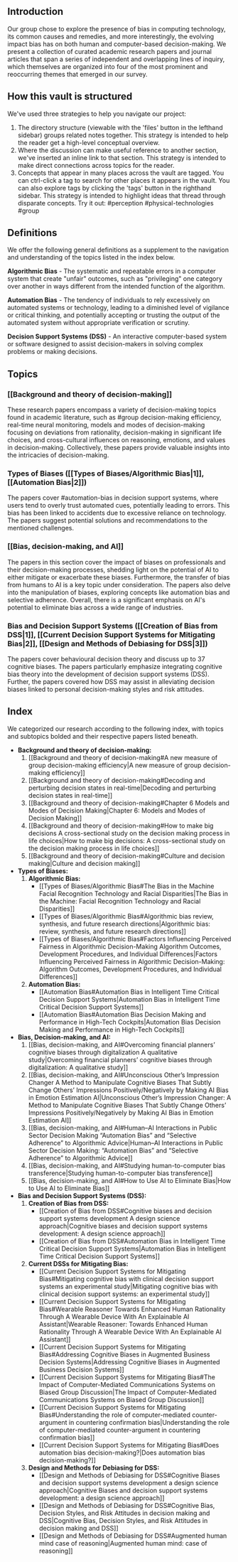 ## Introduction
Our group chose to explore the presence of bias in computing technology, its common causes and remedies, and more interestingly, the evolving impact bias has on both human and computer-based decision-making. We present a collection of curated academic research papers and journal articles that span a series of independent and overlapping lines of inquiry, which themselves are organized  into four of the most prominent and reoccurring themes that emerged in our survey. 

## How this vault is structured
We've used three strategies to help you navigate our project:
1. The directory structure (viewable with the 'files' button in the lefthand sidebar) groups related notes together. This strategy is intended to help the reader get a high-level conceptual overview.
2. Where the discussion can make useful reference to another section, we've inserted an inline link to that section. This strategy is intended to make direct connections across topics for the reader.
3. Concepts that appear in many places across the vault are tagged. You can ctrl-click a tag to search for other places it appears in the vault. You can also explore tags by clicking the 'tags' button in the righthand sidebar. This strategy is intended to highlight ideas that thread through disparate concepts. Try it out: #perception #physical-technologies #group 

## Definitions
We offer the following general definitions as a supplement to the navigation and understanding of the topics listed in the index below.

**Algorithmic Bias** - The systematic and repeatable errors in a computer system that create "unfair" outcomes, such as "privileging" one category over another in ways different from the intended function of the algorithm.

**Automation Bias** - The tendency of individuals to rely excessively on automated systems or technology, leading to a diminished level of vigilance or critical thinking, and potentially accepting or trusting the output of the automated system without appropriate verification or scrutiny.

**Decision Support Systems (DSS)** - An interactive computer-based system or software designed to assist decision-makers in solving complex problems or making decisions.

## Topics
### [[Background and theory of decision-making]]
These research papers encompass a variety of decision-making topics found in academic literature, such as #group decision-making efficiency, real-time neural monitoring, models and modes of decision-making focusing on deviations from rationality, decision-making in significant life choices, and cross-cultural influences on reasoning, emotions, and values in decision-making. Collectively, these papers provide valuable insights into the intricacies of decision-making.

### Types of Biases ([[Types of Biases/Algorithmic Bias|1]], [[Automation Bias|2]])
The papers cover #automation-bias in decision support systems, where users tend to overly trust automated cues, potentially leading to errors. This bias has been linked to accidents due to excessive reliance on technology.  The papers suggest potential solutions and recommendations to the mentioned challenges.

### [[Bias, decision-making, and AI]]
The papers in this section cover the impact of biases on professionals and their decision-making processes, shedding light on the potential of AI to either mitigate or exacerbate these biases. Furthermore, the transfer of bias from humans to AI is a key topic under consideration. The papers also delve into the manipulation of biases, exploring concepts like automation bias and selective adherence. Overall, there is a significant emphasis on AI's potential to eliminate bias across a wide range of industries.

### Bias and Decision Support Systems ([[Creation of Bias from DSS|1]], [[Current Decision Support Systems for Mitigating Bias|2]], [[Design and Methods of Debiasing for DSS|3]])
The papers cover behavioural decision theory and discuss up to 37 cognitive biases. The papers particularly emphasize integrating cognitive bias theory into the development of decision support systems (DSS). Further, the papers covered how DSS may assist in alleviating decision biases linked to personal decision-making styles and risk attitudes.

## Index
We categorized our research according to the following index, with topics and subtopics bolded and their respective papers listed beneath.

- **Background and theory of decision-making:**
  1. [[Background and theory of decision-making#A new measure of group decision-making efficiency|A new measure of group decision-making efficiency]]
  2. [[Background and theory of decision-making#Decoding and perturbing decision states in real-time|Decoding and perturbing decision states in real-time]]
  3. [[Background and theory of decision-making#Chapter 6 Models and Modes of Decision Making|Chapter 6: Models and Modes of Decision Making]]
  4. [[Background and theory of decision-making#How to make big decisions A cross-sectional study on the decision making process in life choices|How to make big decisions: A cross-sectional study on the decision making process in life choices]]
  5. [[Background and theory of decision-making#Culture and decision making|Culture and decision making]]
- **Types of Biases:**
  1. **Algorithmic Bias:**
     - [[Types of Biases/Algorithmic Bias#The Bias in the Machine Facial Recognition Technology and Racial Disparities|The Bias in the Machine: Facial Recognition Technology and Racial Disparities]]
     - [[Types of Biases/Algorithmic Bias#Algorithmic bias review, synthesis, and future research directions|Algorithmic bias: review, synthesis, and future research directions]]
     - [[Types of Biases/Algorithmic Bias#Factors Influencing Perceived Fairness in Algorithmic Decision-Making Algorithm Outcomes, Development Procedures, and Individual Differences|Factors Influencing Perceived Fairness in Algorithmic Decision-Making: Algorithm Outcomes, Development Procedures, and Individual Differences]]
  2. **Automation Bias:**
     - [[Automation Bias#Automation Bias in Intelligent Time Critical Decision Support Systems|Automation Bias in Intelligent Time Critical Decision Support Systems]]
     - [[Automation Bias#Automation Bias Decision Making and Performance in High-Tech Cockpits|Automation Bias Decision Making and Performance in High-Tech Cockpits]]
- **Bias, Decision-making, and AI:**
  1. [[Bias, decision-making, and AI#Overcoming financial planners’ cognitive biases through digitalization A qualitative study|Overcoming financial planners’ cognitive biases through digitalization: A qualitative study]]
  2. [[Bias, decision-making, and AI#Unconscious Other’s Impression Changer A Method to Manipulate Cognitive Biases That Subtly Change Others’ Impressions Positively/Negatively by Making AI Bias in Emotion Estimation AI|Unconscious Other’s Impression Changer: A Method to Manipulate Cognitive Biases That Subtly Change Others’ Impressions Positively/Negatively by Making AI Bias in Emotion Estimation AI]]
  3. [[Bias, decision-making, and AI#Human–AI Interactions in Public Sector Decision Making “Automation Bias” and “Selective Adherence” to Algorithmic Advice|Human–AI Interactions in Public Sector Decision Making: “Automation Bias” and “Selective Adherence” to Algorithmic Advice]]
  4. [[Bias, decision-making, and AI#Studying human-to-computer bias transference|Studying human-to-computer bias transference]]
  5. [[Bias, decision-making, and AI#How to Use AI to Eliminate Bias|How to Use AI to Eliminate Bias]]
- **Bias and Decision Support Systems (DSS):**
  1. **Creation of Bias from DSS:**
     - [[Creation of Bias from DSS#Cognitive biases and decision support systems development A design science approach|Cognitive biases and decision support systems development: A design science approach]]
     - [[Creation of Bias from DSS#Automation Bias in Intelligent Time Critical Decision Support Systems|Automation Bias in Intelligent Time Critical Decision Support Systems]]
  2. **Current DSSs for Mitigating Bias:**
     - [[Current Decision Support Systems for Mitigating Bias#Mitigating cognitive bias with clinical decision support systems an experimental study|Mitigating cognitive bias with clinical decision support systems: an experimental study]]
     - [[Current Decision Support Systems for Mitigating Bias#Wearable Reasoner Towards Enhanced Human Rationality Through A Wearable Device With An Explainable AI Assistant|Wearable Reasoner: Towards Enhanced Human Rationality Through A Wearable Device With An Explainable AI Assistant]]
     - [[Current Decision Support Systems for Mitigating Bias#Addressing Cognitive Biases in Augmented Business Decision Systems|Addressing Cognitive Biases in Augmented Business Decision Systems]]
     - [[Current Decision Support Systems for Mitigating Bias#The Impact of Computer-Mediated Communications Systems on Biased Group Discussion|The Impact of Computer-Mediated Communications Systems on Biased Group Discussion]]
     - [[Current Decision Support Systems for Mitigating Bias#Understanding the role of computer-mediated counter-argument in countering confirmation bias|Understanding the role of computer-mediated counter-argument in countering confirmation bias]]
     - [[Current Decision Support Systems for Mitigating Bias#Does automation bias decision-making?|Does automation bias decision-making?]]
  3. **Design and Methods for Debiasing for DSS:**
     - [[Design and Methods of Debiasing for DSS#Cognitive Biases and decision support systems development a design science approach|Cognitive Biases and decision support systems development: a design science approach]]
     - [[Design and Methods of Debiasing for DSS#Cognitive Bias, Decision Styles, and Risk Attitudes in decision making and DSS|Cognitive Bias, Decision Styles, and Risk Attitudes in decision making and DSS]]
     - [[Design and Methods of Debiasing for DSS#Augmented human mind case of reasoning|Augmented human mind: case of reasoning]]

